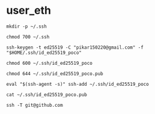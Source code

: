 # user_eth

```
mkdir -p ~/.ssh
```
```
chmod 700 ~/.ssh
```

```
ssh-keygen -t ed25519 -C "pikar150220@gmail.com" -f "$HOME/.ssh/id_ed25519_poco"
```

```
chmod 600 ~/.ssh/id_ed25519_poco
```

```
chmod 644 ~/.ssh/id_ed25519_poco.pub
```

```
eval "$(ssh-agent -s)" ssh-add ~/.ssh/id_ed25519_poco
```

```
cat ~/.ssh/id_ed25519_poco.pub
```

```
ssh -T git@github.com
```
